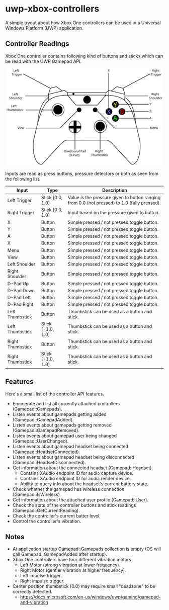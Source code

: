 # uwp-xbox-controllers
A simple tryout about how Xbox One controllers can be used in a Universal Windows Platform (UWP) application.

## Controller Readings
Xbox One controller contains following kind of buttons and sticks which can be read with the UWP Gamepad API.

![alt text](https://github.com/toivjon/uwp-xbox-controllers/blob/master/Images/xbox-controller.svg "Xbox One Controller")

Inputs are read as press buttons, pressure detectors or both as seen from the following list.

| Input            | Type              | Description                                   |
| ---------------- | ----------------- | --------------------------------------------- |
| Left Trigger     | Stick [0.0, 1.0]  | Value is the pressure given to button ranging from 0.0 (not pressed) to 1.0 (fully pressed). |
| Right Trigger	   | Stick [0.0, 1.0]  | Input based on the pressure given to button.  |
| X                | Button            | Simple pressed / not pressed toggle button.   |
| Y                | Button            | Simple pressed / not pressed toggle button.   |
| A                | Button            | Simple pressed / not pressed toggle button.   |
| X                | Button            | Simple pressed / not pressed toggle button.   |
| Menu             | Button            | Simple pressed / not pressed toggle button.   |
| View             | Button            | Simple pressed / not pressed toggle button.   |
| Left Shoulder    | Button            | Simple pressed / not pressed toggle button.   |
| Right Shoulder   | Button            | Simple pressed / not pressed toggle button.   |
| D-Pad Up		   | Button            | Simple pressed / not pressed toggle button.   |
| D-Pad Down       | Button            | Simple pressed / not pressed toggle button.   |
| D-Pad Left	   | Button            | Simple pressed / not pressed toggle button.   |
| D-Pad Right	   | Button            | Simple pressed / not pressed toggle button.   |
| Left Thumbstick  | Button            | Thumbstick can be used as a button and stick. |
| Left Thumbstick  | Stick [-1.0, 1.0] | Thumbstick can be used as a button and stick. |
| Right Thumbstick | Button            | Thumbstick can be used as a button and stick. |
| Right Thumbstick | Stick [-1.0, 1.0] | Thumbstick can be used as a button and stick. |

## Features
Here's a small list of the controller API features.

- Enumerate and list all currently attached controllers (Gamepad::Gamepads).
- Listen events about gamepads getting added (Gamepad::GamepadAdded).
- Listen events about gamepads getting removed (Gamepad::GamepadRemoved).
- Listen events about gamepad user being changed (Gamepad::UserChanged).
- Listen events about gamepad headset being connected (Gamepad::HeadsetConnected).
- Listen events about gamepad headset being disconnected (Gamepad::HeadsetDisconnected).
- Get information about the connected headset (Gamepad::Headset).
  - Contains XAudio endpoint ID for audio capture device.
  - Contains XAudio endpoint ID for audia render device.
  - Ability to query info about the headset's current battery state.
- Check whether the gamepad has wireless connection (Gamepad::IsWireless)
- Get information about the attached user profile (Gamepad::User).
- Check the state of the controller buttons and stick readings (Gamepad::GetCurrentReading).
- Check the controller's current batter level.
- Control the controller's vibration.

## Notes

- At application startup Gamepad::Gamepads collection is empty (OS will call Gamepad::GamepadAdded after startup).
- Xbox One controllers have four different vibration motors.
  - Left Motor (strong vibration at lower frequency).
  - Right Motor (gentler vibration at higher frequency).
  - Left impulse trigger.
  - Right impulse trigger.
- Center position thumbstick (0.0) may require small "deadzone" to be correctly detected.
  - https://docs.microsoft.com/en-us/windows/uwp/gaming/gamepad-and-vibration